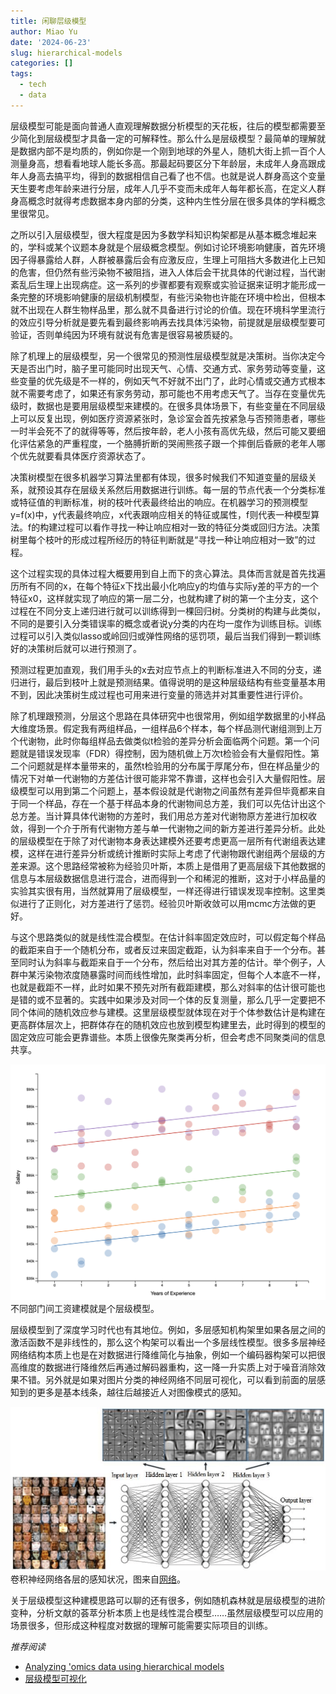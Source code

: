 ```yaml
---
title: 闲聊层级模型
author: Miao Yu
date: '2024-06-23'
slug: hierarchical-models
categories: []
tags:
  - tech
  - data
---
```


层级模型可能是面向普通人直观理解数据分析模型的天花板，往后的模型都需要至少简化到层级模型才具备一定的可解释性。那么什么是层级模型？最简单的理解就是数据内部不是均质的，例如你是一个刚到地球的外星人，随机大街上抓一百个人测量身高，想看看地球人能长多高。那最起码要区分下年龄层，未成年人身高跟成年人身高去搞平均，得到的数据相信自己看了也不信。也就是说人群身高这个变量天生要考虑年龄来进行分层，成年人几乎不变而未成年人每年都长高，在定义人群身高概念时就得考虑数据本身内部的分类，这种内生性分层在很多具体的学科概念里很常见。

之所以引入层级模型，很大程度是因为多数学科知识构架都是从基本概念堆起来的，学科或某个议题本身就是个层级概念模型。例如讨论环境影响健康，首先环境因子得暴露给人群，人群被暴露后会有应激反应，生理上可阻挡大多数进化上已知的危害，但仍然有些污染物不被阻挡，进入人体后会干扰具体的代谢过程，当代谢紊乱后生理上出现病症。这一系列的步骤都要有观察或实验证据来证明才能形成一条完整的环境影响健康的层级机制模型，有些污染物也许能在环境中检出，但根本就不出现在人群生物样品里，那么就不具备进行讨论的价值。现在环境科学里流行的效应引导分析就是要先看到最终影响再去找具体污染物，前提就是层级模型要可验证，否则单纯因为环境有就说有危害是很容易被质疑的。

除了机理上的层级模型，另一个很常见的预测性层级模型就是决策树。当你决定今天是否出门时，脑子里可能同时出现天气、心情、交通方式、家务劳动等变量，这些变量的优先级是不一样的，例如天气不好就不出门了，此时心情或交通方式根本就不需要考虑了，如果还有家务劳动，那可能也不用考虑天气了。当存在变量优先级时，数据也是要用层级模型来建模的。在很多具体场景下，有些变量在不同层级上可以反复出现，例如医疗资源紧张时，急诊室会首先按紧急与否预筛患者，哪些一时半会死不了的就得等等，然后按年龄，老人小孩有高优先级，然后可能又要细化评估紧急的严重程度，一个胳膊折断的哭闹熊孩子跟一个摔倒后昏厥的老年人哪个优先就要看具体医疗资源状态了。

决策树模型在很多机器学习算法里都有体现，很多时候我们不知道变量的层级关系，就预设其存在层级关系然后用数据进行训练。每一层的节点代表一个分类标准或特征值的判断标准，树的枝叶代表最终给出的响应。在机器学习的预测模型y=f(x)中，y代表最终响应，x代表跟响应相关的特征或属性，f则代表一种模型算法。f的构建过程可以看作寻找一种让响应相对一致的特征分类或回归方法。决策树里每个枝叶的形成过程所经历的特征判断就是“寻找一种让响应相对一致”的过程。

这个过程实现的具体过程大概要用到自上而下的贪心算法。具体而言就是首先找遍历所有不同的x，在每个特征x下找出最小化响应y的均值与实际y差的平方的一个特征x0，这样就实现了响应的第一层二分，也就构建了树的第一个主分支，这个过程在不同分支上递归进行就可以训练得到一棵回归树。分类树的构建与此类似，不同的是要引入分类错误率的概念或者说y分类的内在均一度作为训练目标。训练过程可以引入类似lasso或岭回归或弹性网络的惩罚项，最后当我们得到一颗训练好的决策树后就可以进行预测了。

预测过程更加直观，我们用手头的x去对应节点上的判断标准进入不同的分支，递归进行，最后到枝叶上就是预测结果。值得说明的是这种层级结构有些变量基本用不到，因此决策树生成过程也可用来进行变量的筛选并对其重要性进行评价。

除了机理跟预测，分层这个思路在具体研究中也很常用，例如组学数据里的小样品大维度场景。假定我有两组样品，一组样品6个样本，每个样品测代谢组测到上万个代谢物，此时你每组样品去做类似t检验的差异分析会面临两个问题。第一个问题就是错误发现率（FDR）得控制，因为随机做上万次t检验会有大量假阳性。第二个问题就是样本量带来的，虽然t检验用的分布属于厚尾分布，但在样品量少的情况下对单一代谢物的方差估计很可能非常不靠谱，这样也会引入大量假阳性。层级模型可以用到第二个问题上，基本假设就是代谢物之间虽然有差异但毕竟都来自于同一个样品，存在一个基于样品本身的代谢物间总方差，我们可以先估计出这个总方差。当计算具体代谢物的方差时，我们用总方差对代谢物原方差进行加权收敛，得到一个介于所有代谢物方差与单一代谢物之间的新方差进行差异分析。此处的层级模型在于除了对代谢物本身表达建模外还要考虑更高一层所有代谢组表达建模，这样在进行差异分析或统计推断时实际上考虑了代谢物跟代谢组两个层级的方差来源。这个思路经常被称为经验贝叶斯，本质上是借用了更高层级下其他数据的信息与本层级数据信息进行混合，进而得到一个和稀泥的推断，这对于小样品量的实验其实很有用，当然就算用了层级模型，一样还得进行错误发现率控制。这里类似进行了正则化，对方差进行了惩罚。经验贝叶斯收敛可以用mcmc方法做的更好。

与这个思路类似的就是线性混合模型。在估计斜率固定效应时，可以假定每个样品的截距来自于一个随机分布，或者反过来固定截距，认为斜率来自于一个分布。甚至同时认为斜率与截距来自于一个分布，然后给出对其方差的估计。举个例子，人群中某污染物浓度随暴露时间而线性增加，此时斜率固定，但每个人本底不一样，也就是截距不一样，此时如果不预先对所有截距建模，那么对斜率的估计很可能也是错的或不显著的。实践中如果涉及对同一个体的反复测量，那么几乎一定要把不同个体间的随机效应参与建模。这里层级模型就体现在对于个体参数估计是构建在更高群体层次上，把群体存在的随机效应也放到模型构建里去，此时得到的模型的固定效应可能会更靠谱些。本质上很像先聚类再分析，但会考虑不同聚类间的信息共享。

![](images/LMM.png)
不同部门间工资建模就是个层级模型。

层级模型到了深度学习时代也有其地位。例如，多层感知机构架里如果各层之间的激活函数不是非线性的，那么这个构架可以看出一个多层线性模型。很多多层神经网络结构本质上也是在对数据进行降维简化与抽象，例如一个编码器构架可以把很高维度的数据进行降维然后再通过解码器重构，这一降一升实质上对于噪音消除效果不错。另外就是如果对图片分类的神经网络不同层可视化，可以看到前面的层感知到的更多是基本线条，越往后越接近人对图像模式的感知。

![](images/Features-obtained-for-face-recognition-application-in-hidden-layers-of-CNN-9.png)
卷积神经网络各层的感知状况，图来自[网络](https://dergipark.org.tr/en/pub/aita/issue/70791/1137977)。

关于层级模型这种建模思路可以聊的还有很多，例如随机森林就是层级模型的进阶变种，分析文献的荟萃分析本质上也是线性混合模型……虽然层级模型可以应用的场景很多，但形成这种程度对数据的理解可能需要实际项目的训练。

*推荐阅读*

- [Analyzing 'omics data using hierarchical models](https://www.nature.com/articles/nbt.1619)
- [层级模型可视化](http://mfviz.com/hierarchical-models/)
